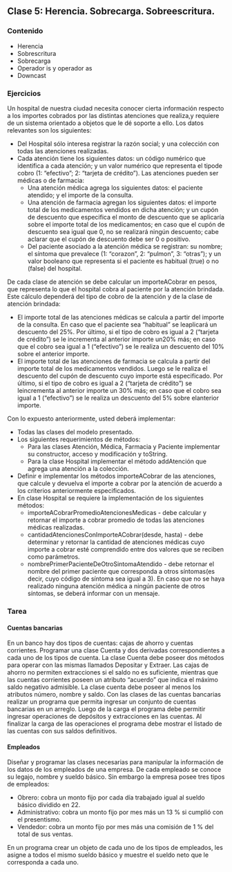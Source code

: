 ## Clase 5:  Herencia. Sobrecarga. Sobreescritura.

### Contenido

* Herencia
* Sobrescritura
* Sobrecarga
* Operador is y operador as
* Downcast


### Ejercicios

Un hospital de nuestra ciudad necesita conocer cierta información respecto a los importes cobrados por las distintas atenciones que realiza,y requiere de un sistema orientado a objetos que le dé soporte a ello. Los datos relevantes son los siguientes:

* Del Hospital sólo interesa registrar la razón social; y una colección con todas las atenciones realizadas.
* Cada atención tiene los siguientes datos: un código numérico que identifica a cada atención; y un valor numérico que representa el tipode cobro (1: “efectivo”; 2: “tarjeta de crédito”). Las atenciones pueden ser médicas o de farmacia:
    * Una atención médica agrega los siguientes datos: el paciente atendido; y el importe de la consulta.
    * Una atención de farmacia agregan los siguientes datos: el importe total de los medicamentos vendidos en dicha atención; y un cupón de descuento que especifica el monto de descuento que se aplicaría sobre el importe total de los medicamentos; en caso que el cupón de descuento sea igual que 0, no se realizará ningún descuento; cabe aclarar que el cupón de descuento debe ser 0 o positivo.
    * Del paciente asociado a la atención médica se registran: su nombre; el síntoma que prevalece (1: “corazon”, 2: “pulmon”, 3: “otras”); y un valor booleano que representa si el paciente es habitual (true) o no (false) del hospital.
    
De cada clase de atención se debe calcular un importeACobrar en pesos, que representa lo que el hospital cobra al paciente por la atención brindada. Este cálculo dependerá del tipo de cobro de la atención y de la clase de atención brindada:

* El importe total de las atenciones médicas se calcula a partir del importe de la consulta. En caso que el paciente sea “habitual” se leaplicará un descuento del 25%. Por último, si el tipo de cobro es igual a 2 (“tarjeta de crédito”) se le incrementa al anterior importe un20% más; en caso que el cobro sea igual a 1 (“efectivo”) se le realiza un descuento del 10% sobre el anterior importe.
* El importe total de las atenciones de farmacia se calcula a partir del importe total de los medicamentos vendidos. Luego se le realiza el descuento del cupón de descuento cuyo importe está especificado. Por último, si el tipo de cobro es igual a 2 (“tarjeta de crédito”) se leincrementa al anterior importe un 30% más; en caso que el cobro sea igual a 1 (“efectivo”) se le realiza un descuento del 5% sobre elanterior importe.

Con lo expuesto anteriormente, usted deberá implementar:

* Todas las clases del modelo presentado.
* Los siguientes requerimientos de métodos:
    * Para las clases Atención, Médica, Farmacia y Paciente implementar su constructor, acceso y modificación y toString.
    * Para la clase Hospital implementar el método addAtención que agrega una atención a la colección.
* Definir e implementar los métodos importeACobrar de las atenciones, que calcule y devuelva el importe a cobrar por la atención de acuerdo a los criterios anteriormente especificados.
* En clase Hospital se requiere la implementación de los siguientes métodos:
    * importeACobrarPromedioAtencionesMedicas - debe calcular y retornar el importe a cobrar promedio de todas las atenciones médicas realizadas.
    * cantidadAtencionesConImporteACobrar(desde, hasta) - debe determinar y retornar la cantidad de atenciones médicas cuyo importe a cobrar esté comprendido entre dos valores que se reciben como parámetros.
    * nombrePrimerPacienteDeOtroSintomaAtendido - debe retornar el nombre del primer paciente que corresponda a otros síntomas(es decir, cuyo código de síntoma sea igual a 3). En caso que no se haya realizado ninguna atención médica a ningún paciente de otros síntomas, se deberá informar con un mensaje.
    
### Tarea
#### Cuentas bancarias
En un banco hay dos tipos de cuentas: cajas de ahorro y cuentas corrientes. Programar una clase Cuenta y dos derivadas correspondientes a cada uno de los tipos de cuenta.
La clase Cuenta debe poseer dos métodos para operar con las mismas llamados Depositar y Extraer.
Las cajas de ahorro no permiten extracciones si el saldo no es suficiente, mientras que las cuentas corrientes poseen un atributo “acuerdo” que indica el máximo saldo negativo admisible.
La clase cuenta debe poseer al menos los atributos número, nombre y saldo.
Con las clases de las cuentas bancarias realizar un programa que permita ingresar un conjunto de cuentas bancarias en un arreglo. Luego de la carga el programa debe permitir ingresar operaciones de depósitos y extracciones en las cuentas. Al finalizar la carga de las operaciones el programa debe mostrar el listado de las cuentas con sus saldos definitivos.
#### Empleados
Diseñar y programar las clases necesarias para manipular la información de los datos de los empleados de una empresa.
De cada empleado se conoce su legajo, nombre y sueldo básico. Sin embargo la empresa posee tres tipos de empleados:
* Obrero: cobra un monto fijo por cada día trabajado igual al sueldo básico dividido en 22.
* Administrativo: cobra un monto fijo por mes más un 13 % si cumplió con el presentismo.
* Vendedor: cobra un monto fijo por mes más una comisión de 1 % del total de sus ventas.

En un programa crear un objeto de cada uno de los tipos de empleados, les asigne a todos el mismo sueldo básico y muestre el sueldo neto que le corresponda a cada uno.
